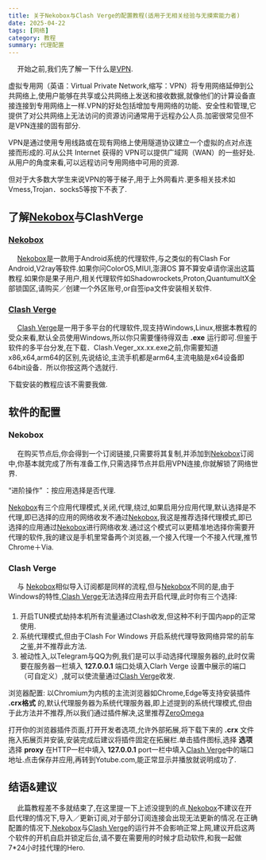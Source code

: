 ```yaml
---
title: 关于Nekobox与Clash Verge的配置教程(适用于无相关经验与无摸索能力者)
date: 2025-04-22
tags: [网络]
category: 教程
summary: 代理配置
---
```


&emsp; 开始之前,我们先了解一下什么是[VPN](https://zh.wikipedia.org/zh-cn/%E8%99%9B%E6%93%AC%E7%A7%81%E4%BA%BA%E7%B6%B2%E8%B7%AF).

虚拟专用网（英语：Virtual Private Network,缩写：VPN）将专用网络延伸到公共网络上,使用户能够在共享或公共网络上发送和接收数据,就像他们的计算设备直接连接到专用网络上一样.VPN的好处包括增加专用网络的功能、安全性和管理,它提供了对公共网络上无法访问的资源访问通常用于远程办公人员.加密很常见但不是VPN连接的固有部分.

VPN是通过使用专用线路或在现有网络上使用隧道协议建立一个虚拟的点对点连接而形成的.可从公共 Internet 获得的 VPN可以提供广域网（WAN）的一些好处. 从用户的角度来看,可以远程访问专用网络中可用的资源.

但对于大多数大学生来说VPN的等于梯子,用于上外网看片.更多相关技术如Vmess,Trojan．socks5等按下不表了.

## 了解[Nekobox](https://github.com/MatsuriDayo/NekoBoxForAndroid)与ClashVerge

### [Nekobox](https://github.com/MatsuriDayo/NekoBoxForAndroid)

&emsp; [Nekobox](https://github.com/MatsuriDayo/NekoBoxForAndroid)是一款用于Android系统的代理软件,与之类似的有Clash For Android,V2ray等软件.如果你问ColorOS,MIUI,澎湃OS 算不算安卓请你滚出这篇教程.如果你是果子用户,相关代理软件如Shadowrockets,Proton,QuantumultX全部锁国区,请购买／创建一个外区账号,or自签ipa文件安装相关软件.

### [Clash Verge](https://github.com/clash-verge-rev/clash-verge-rev)

&emsp; [Clash Verge](https://github.com/clash-verge-rev/clash-verge-rev)是一用于多平台的代理软件,现支持Windows,Linux,根据本教程的受众来看,默认全员使用Windows,所以你只需要懂待得双击 **.exe** 运行即可.但鉴于软件的多平台分发,在下载．Clash.Veger_xx.xx.exe之前,你需要知道x86,x64,arm64的区别,先说结论,主流手机都是arm64,主流电脑是x64设备即64bit设备．所以你按这两个选就行.

下载安装的教程应该不需要我做.

## 软件的配置

### Nekobox

&emsp; 在购买节点后,你会得到一个订阅链接,只需要将其复制,并添加到[Nekobox](https://github.com/MatsuriDayo/NekoBoxForAndroid)订阅中,你基本就完成了所有准备工作,只需选择节点并启用VPN连接,你就解锁了网络世界.

“进阶操作” ：按应用选择是否代理.

[Nekobox](https://github.com/MatsuriDayo/NekoBoxForAndroid)有三个应用代理模式,关闭,代理,绕过,如果启用分应用代理,默认选择是不代理,即已选择的应用的网络收发不通过[Nekobox](https://github.com/MatsuriDayo/NekoBoxForAndroid),我这是推荐选择代理模式,即已选择的应用通过[Nekobox](https://github.com/MatsuriDayo/NekoBoxForAndroid)进行网络收发.通过这个模式可以更精准地选择你需要开代理的软件,我的建议是手机里常备两个浏览器,一个接入代理一个不接入代理,推节Chrome＋Via.

### Clash Verge

&emsp; 与 [Nekobox](https://github.com/MatsuriDayo/NekoBoxForAndroid)相似导入订阅都是同样的流程,但与[Nekobox](https://github.com/MatsuriDayo/NekoBoxForAndroid)不同的是,由于Windows的特性,[Clash Verge](https://github.com/clash-verge-rev/clash-verge-rev)无法选择应用去开启代理,此时你有三个选择:

####

1. 开启TUN模式劫持本机所有流量通过Clash收发,但这种不利于国内app的正常使用.
2. 系统代理模式,但由于Clash For Windows 开启系统代理导致网络异常的前车之鉴,并不推荐此方法.
3. 被动性入,以Telegram与QQ为例,我们是可以手动选择代理服务器的,此时仅需要在服务器一栏填入 **127.0.0.1** 端口处填入Clarh Verge 设置中展示的端口（可自定义）,就可以使流量通过[Clash Verge](https://github.com/clash-verge-rev/clash-verge-rev)收发.

浏览器配置: 以Chromium为内核的主流浏览器如Chrome,Edge等支持安装插件 **.crx格式** 的,默认代理服务器为系统代理服务器,即上述提到的系统代理模式,但由于此方法并不推荐,所以我们通过插件解决,这里推荐[ZeroOmega](https://github.com/zero-peak/ZeroOmega)

打开你的浏览器插件页面,打开开发者选项,允许外部拓展,将下载下来的 **.crx** 文件拖入拓展页并安装,安装完成后建议将插件固定在拓展栏.单击插件图标,选择 **选项** 选择 **proxy** 在HTTP一栏中填入 **127.0.0.1** port一栏中填入[Clash Verge](https://github.com/clash-verge-rev/clash-verge-rev)中的端口地址.点击保存并应用,再转到Yotube.com,能正常显示并播放就说明成功了.

## 结语&建议

&emsp; 此篇教程差不多就结束了,在这里提一下上述没提到的点,[Nekobox](https://github.com/MatsuriDayo/NekoBoxForAndroid)不建议在开启代理的情况下,导入／更新订阅,对于部分订阅连接会出现无法更新的情况.在正确配置的情况下,[Nekobox](https://github.com/MatsuriDayo/NekoBoxForAndroid)与[Clash Verge](https://github.com/clash-verge-rev/clash-verge-rev)的运行并不会影响正常上网,建议开启这两个软件的开机自启并锁定后台,请不要在需要用的时候才启动软件,和我一起做7\*24小时挂代理的Hero.
